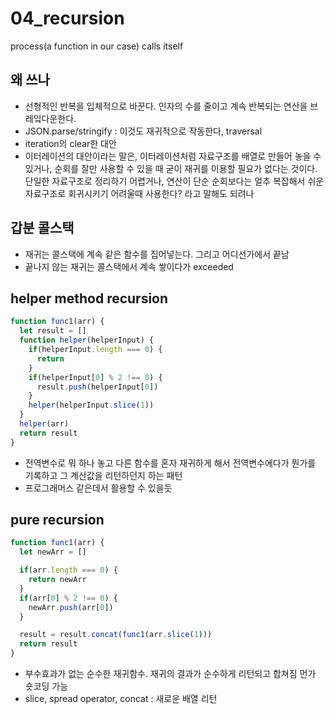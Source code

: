 # 04_recursion

process(a function in our case) calls itself
## 왜 쓰나

- 선형적인 반복을 입체적으로 바꾼다. 인자의 수를 줄이고 계속 반복되는 연산을 브레잌다운한다. 
- JSON.parse/stringify : 이것도 재귀적으로 작동한다, traversal
- iteration의 clear한 대안
- 이터레이션의 대안이라는 말은, 이터레이션처럼 자료구조를 배열로 만들어 놓을 수 있거나, 순회를 잘만 사용할 수 있을 때 굳이 재귀를 이용할 필요가 없다는 것이다. 단일한 자료구조로 정리하기 어렵거나, 연산이 단순 순회보다는 얼추 복잡해서 쉬운 자료구조로 회귀시키기 어려울때 사용한다? 라고 말해도 되려나

## 갑분 콜스택

- 재귀는 콜스택에 계속 같은 함수를 집어넣는다. 그리고 어디선가에서 끝남
- 끝나지 않는 재귀는 콜스택에서 계속 쌓이다가 exceeded

## helper method recursion

```js
function func1(arr) {
  let result = []
  function helper(helperInput) {
    if(helperInput.length === 0) {
      return
    }
    if(helperInput[0] % 2 !== 0) {
      result.push(helperInput[0])
    }
    helper(helperInput.slice(1))
  }
  helper(arr)
  return result
}
```

- 전역변수로 뭐 하나 놓고 다른 함수를 혼자 재귀하게 해서 전역변수에다가 뭔가를 기록하고 그 계산값을 리턴하던지 하는 패턴
- 프로그래머스 같은데서 활용할 수 있을듯

## pure recursion

```js
function func1(arr) {
  let newArr = []

  if(arr.length === 0) {
    return newArr
  }
  if(arr[0] % 2 !== 0) {
    newArr.push(arr[0])
  }

  result = result.concat(func1(arr.slice(1)))
  return result
}
```

- 부수효과가 없는 순수한 재귀함수. 재귀의 결과가 순수하게 리턴되고 합쳐짐 먼가 숏코딩 가능
- slice, spread operator, concat : 새로운 배열 리턴